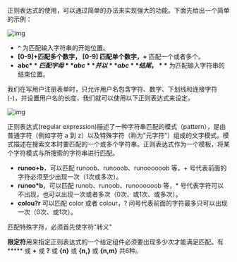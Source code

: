 正则表达式的使用，可以通过简单的办法来实现强大的功能。下面先给出一个简单的示例：

![img](https://www.runoob.com/wp-content/uploads/2014/03/CEBB49BB-B1AD-4539-AC7A-B40DDC62D1B2.jpg)

- **^** 为匹配输入字符串的开始位置。
- **[0-9]+**匹配多个数字， **[0-9]** 匹配单个数字，**+** 匹配一个或者多个。
- **abc$**匹配字母 **abc** 并以 **abc** 结尾，**$** 为匹配输入字符串的结束位置。



我们在写用户注册表单时，只允许用户名包含字符、数字、下划线和连接字符(-)，并设置用户名的长度，我们就可以使用以下正则表达式来设定。

![img](https://www.runoob.com/wp-content/uploads/2018/09/regexp-cn.png)

正则表达式(regular expression)描述了一种字符串匹配的模式（pattern），是由普通字符（例如字符 a 到 z）以及特殊字符（称为"元字符"）组成的文字模式。模式描述在搜索文本时要匹配的一个或多个字符串。正则表达式作为一个模板，将某个字符模式与所搜索的字符串进行匹配。

- **runoo+b**，可以匹配 runoob、runooob、runoooooob 等，+ 号代表前面的字符必须至少出现一次（1次或多次）。 
-  **runoo\*b**，可以匹配 runob、runoob、runoooooob 等，* 号代表字符可以不出现，也可以出现一次或者多次（0次、或1次、或多次）。 
-  **colou?r** 可以匹配 color 或者 colour，? 问号代表前面的字符最多只可以出现一次（0次、或1次）。

匹配特殊字符，必须首先使字符"转义"

**限定符**用来指定正则表达式的一个给定组件必须要出现多少次才能满足匹配。有 ***** 或 **+** 或 **?** 或 **{n}** 或 **{n,}** 或 **{n,m}** 共6种。